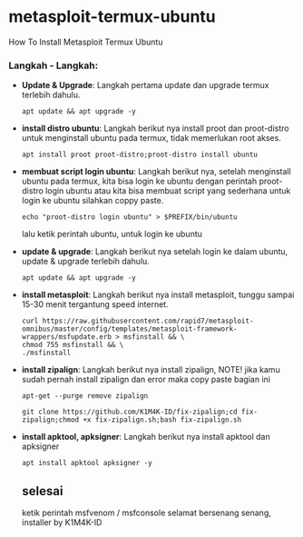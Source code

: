 # metasploit-termux-ubuntu
How To Install Metasploit Termux Ubuntu

### Langkah - Langkah:
- **Update & Upgrade**: Langkah pertama update dan upgrade termux terlebih dahulu.
  ```
  apt update && apt upgrade -y
  ```
- **install distro ubuntu**: Langkah berikut nya install proot dan proot-distro untuk menginstall ubuntu pada termux, tidak memerlukan root akses.
  ```
  apt install proot proot-distro;proot-distro install ubuntu
  ```
- **membuat script login ubuntu**: Langkah berikut nya, setelah menginstall ubuntu pada termux, kita bisa login ke ubuntu dengan perintah proot-distro login ubuntu atau kita bisa membuat script yang sederhana untuk login ke ubuntu silahkan coppy paste.
  ```
  echo "proot-distro login ubuntu" > $PREFIX/bin/ubuntu
  ```
  lalu ketik perintah ubuntu, untuk login ke ubuntu
- **update & upgrade**: Langkah berikut nya setelah login ke dalam ubuntu, update & upgrade terlebih dahulu.
  ```
  apt update && apt upgrade -y
  ```
- **install metasploit**: Langkah berikut nya install metasploit, tunggu sampai 15-30 menit tergantung speed internet.
  ```
  curl https://raw.githubusercontent.com/rapid7/metasploit-omnibus/master/config/templates/metasploit-framework-wrappers/msfupdate.erb > msfinstall && \
  chmod 755 msfinstall && \
  ./msfinstall
  ```
- **install zipalign**: Langkah berikut nya install zipalign, NOTE! jika kamu sudah pernah install zipalign dan error maka copy paste bagian ini
  ```
  apt-get --purge remove zipalign

  git clone https://github.com/K1M4K-ID/fix-zipalign;cd fix-zipalign;chmod +x fix-zipalign.sh;bash fix-zipalign.sh
  ```
- **install apktool, apksigner**: Langkah berikut nya install apktool dan apksigner
  ```
  apt install apktool apksigner -y
  ```

  ## selesai
  ketik perintah msfvenom / msfconsole
  selamat bersenang senang, installer by K1M4K-ID
  
